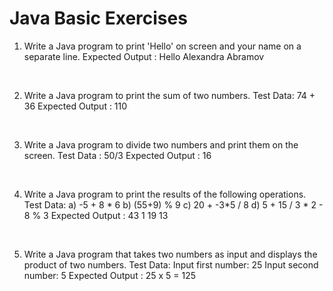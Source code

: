 # Java Basic Exercises

1)  Write a Java program to print 'Hello' on screen and your name on a separate line.
Expected Output :
Hello
Alexandra Abramov
<br>

2. Write a Java program to print the sum of two numbers.
Test Data:
74 + 36
Expected Output :
110
<br>

3. Write a Java program to divide two numbers and print them on the screen.
Test Data :
50/3
Expected Output :
16
<br>


4. Write a Java program to print the results of the following operations.
Test Data:
a)  -5 + 8 * 6
b)  (55+9) % 9
c)  20 + -3*5 / 8
d)  5 + 15 / 3 * 2 - 8 % 3
Expected Output :
43
1
19
13
<br>

5. Write a Java program that takes two numbers as input and displays the product of two numbers.
Test Data:
Input first number: 25
Input second number: 5
Expected Output :
25 x 5 = 125